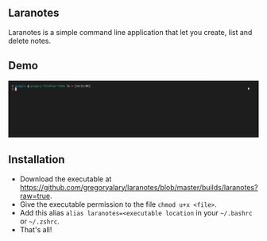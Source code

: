 ## Laranotes

Laranotes is a simple command line application that let you create, list and delete notes.

## Demo

![](https://raw.githubusercontent.com/gregoryalary/laranotes/master/demo/demo.gif)

## Installation

* Download the executable at https://github.com/gregoryalary/laranotes/blob/master/builds/laranotes?raw=true.
* Give the executable permission to the file `chmod u+x <file>`.
* Add this alias `alias laranotes=<executable location` in your `~/.bashrc` or `~/.zshrc`.
* That's all!
